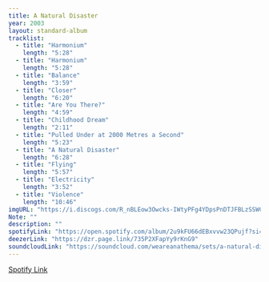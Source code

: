 ```yaml
---
title: A Natural Disaster
year: 2003
layout: standard-album
tracklist:
  - title: "Harmonium" 
    length: "5:28"
  - title: "Harmonium" 
    length: "5:28"
  - title: "Balance" 
    length: "3:59"
  - title: "Closer" 
    length: "6:20"
  - title: "Are You There?" 
    length: "4:59"
  - title: "Childhood Dream" 
    length: "2:11"
  - title: "Pulled Under at 2000 Metres a Second" 
    length: "5:23"
  - title: "A Natural Disaster" 
    length: "6:28"
  - title: "Flying" 
    length: "5:57"
  - title: "Electricity" 
    length: "3:52"
  - title: "Violence" 
    length: "10:46"
imgURL: "https://i.discogs.com/R_nBLEow3Owcks-IWtyPFg4YDpsPnDTJFBLzSSWCto8/rs:fit/g:sm/q:90/h:596/w:600/czM6Ly9kaXNjb2dz/LWRhdGFiYXNlLWlt/YWdlcy9SLTE4ODEy/NzgtMTMwNjA5OTE5/Ni5qcGVn.jpeg"
Note: ""
description: ""
spotifyLink: "https://open.spotify.com/album/2u9kFU66dEBxvvw23QPujf?si=06-4cqsXS2SqXbsk7PlN3Q"
deezerLink: "https://dzr.page.link/735P2XFapYy9rKnG9"
soundcloudLink: "https://soundcloud.com/weareanathema/sets/a-natural-disaster-remastered"
---
```

[Spotify Link]()


